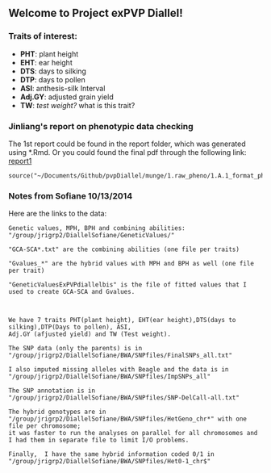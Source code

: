 ## Welcome to Project exPVP Diallel!


### Traits of interest:
* **PHT**: plant height
* **EHT**: ear height
* **DTS**: days to silking
* **DTP**: days to pollen
* **ASI**: anthesis-silk Interval
* **Adj.GY**: adjusted grain yield
* **TW**: _test weight?_ what is this trait? 


### Jinliang's report on phenotypic data checking

The 1st report could be found in the report folder, which was generated using *.Rmd.
Or you could found the final pdf through the following link: 
[report1](https://github.com/yangjl/pvpDiallel/blob/master/reports/10.13.14_diallel.pdf)


```{r, eval=FALSE}
source("~/Documents/Github/pvpDiallel/munge/1.raw_pheno/1.A.1_format_pheno.R")
```





### Notes from Sofiane 10/13/2014

Here are the links to the data: 

```
Genetic values, MPH, BPH and combining abilities:
"/group/jrigrp2/DiallelSofiane/GeneticValues/"

"GCA-SCA*.txt" are the combining abilities (one file per traits)

"Gvalues_*" are the hybrid values with MPH and BPH as well (one file per trait)

"GeneticValuesExPVPdiallelbis" is the file of fitted values that I used to create GCA-SCA and Gvalues. 



We have 7 traits PHT(plant height),	EHT(ear height),DTS(days to silking),DTP(Days to pollen), ASI,
Adj.GY (afjusted yield) and TW (Test weight).

The SNP data (only the parents) is in "/group/jrigrp2/DiallelSofiane/BWA/SNPfiles/FinalSNPs_all.txt" 

I also imputed missing alleles with Beagle and the data is in 
"/group/jrigrp2/DiallelSofiane/BWA/SNPfiles/ImpSNPs_all"

The SNP annotation is in "/group/jrigrp2/DiallelSofiane/BWA/SNPfiles/SNP-DelCall-all.txt"

The hybrid genotypes are in "/group/jrigrp2/DiallelSofiane/BWA/SNPfiles/HetGeno_chr*" with one file per chromosome; 
it was faster to run the analyses on parallel for all chromosomes and I had them in separate file to limit I/O problems.

Finally,  I have the same hybrid information coded 0/1 in 
"/group/jrigrp2/DiallelSofiane/BWA/SNPfiles/Het0-1_chr$" 
```
